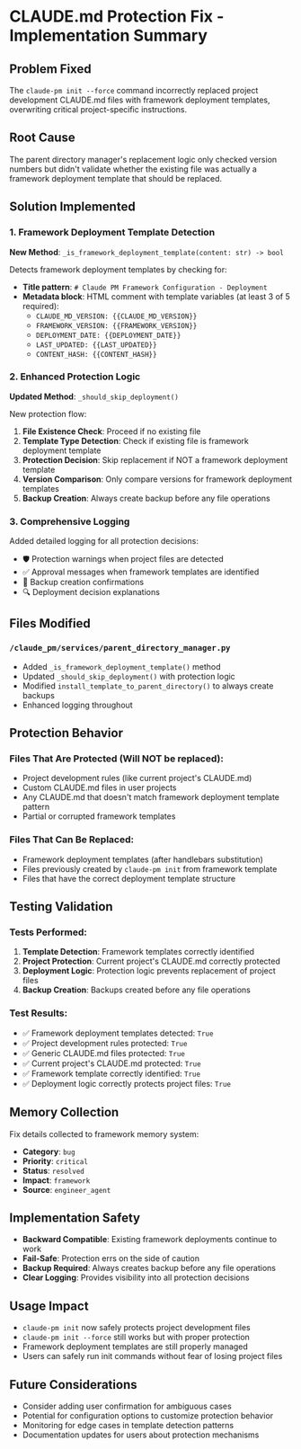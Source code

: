 # CLAUDE.md Protection Fix - Implementation Summary

## Problem Fixed
The `claude-pm init --force` command incorrectly replaced project development CLAUDE.md files with framework deployment templates, overwriting critical project-specific instructions.

## Root Cause
The parent directory manager's replacement logic only checked version numbers but didn't validate whether the existing file was actually a framework deployment template that should be replaced.

## Solution Implemented

### 1. Framework Deployment Template Detection
**New Method**: `_is_framework_deployment_template(content: str) -> bool`

Detects framework deployment templates by checking for:
- **Title pattern**: `# Claude PM Framework Configuration - Deployment`
- **Metadata block**: HTML comment with template variables (at least 3 of 5 required):
  - `CLAUDE_MD_VERSION: {{CLAUDE_MD_VERSION}}`
  - `FRAMEWORK_VERSION: {{FRAMEWORK_VERSION}}`
  - `DEPLOYMENT_DATE: {{DEPLOYMENT_DATE}}`
  - `LAST_UPDATED: {{LAST_UPDATED}}`
  - `CONTENT_HASH: {{CONTENT_HASH}}`

### 2. Enhanced Protection Logic
**Updated Method**: `_should_skip_deployment()`

New protection flow:
1. **File Existence Check**: Proceed if no existing file
2. **Template Type Detection**: Check if existing file is framework deployment template
3. **Protection Decision**: Skip replacement if NOT a framework deployment template
4. **Version Comparison**: Only compare versions for framework deployment templates
5. **Backup Creation**: Always create backup before any file operations

### 3. Comprehensive Logging
Added detailed logging for all protection decisions:
- 🛡️ Protection warnings when project files are detected
- ✅ Approval messages when framework templates are identified
- 📁 Backup creation confirmations
- 🔍 Deployment decision explanations

## Files Modified

### `/claude_pm/services/parent_directory_manager.py`
- Added `_is_framework_deployment_template()` method
- Updated `_should_skip_deployment()` with protection logic
- Modified `install_template_to_parent_directory()` to always create backups
- Enhanced logging throughout

## Protection Behavior

### Files That Are Protected (Will NOT be replaced):
- Project development rules (like current project's CLAUDE.md)
- Custom CLAUDE.md files in user projects
- Any CLAUDE.md that doesn't match framework deployment template pattern
- Partial or corrupted framework templates

### Files That Can Be Replaced:
- Framework deployment templates (after handlebars substitution)
- Files previously created by `claude-pm init` from framework template
- Files that have the correct deployment template structure

## Testing Validation

### Tests Performed:
1. **Template Detection**: Framework templates correctly identified
2. **Project Protection**: Current project's CLAUDE.md correctly protected
3. **Deployment Logic**: Protection logic prevents replacement of project files
4. **Backup Creation**: Backups created before any file operations

### Test Results:
- ✅ Framework deployment templates detected: `True`
- ✅ Project development rules protected: `True`
- ✅ Generic CLAUDE.md files protected: `True`
- ✅ Current project's CLAUDE.md protected: `True`
- ✅ Framework template correctly identified: `True`
- ✅ Deployment logic correctly protects project files: `True`

## Memory Collection
Fix details collected to framework memory system:
- **Category**: `bug`
- **Priority**: `critical`
- **Status**: `resolved`
- **Impact**: `framework`
- **Source**: `engineer_agent`

## Implementation Safety
- **Backward Compatible**: Existing framework deployments continue to work
- **Fail-Safe**: Protection errs on the side of caution
- **Backup Required**: Always creates backup before any file operations
- **Clear Logging**: Provides visibility into all protection decisions

## Usage Impact
- `claude-pm init` now safely protects project development files
- `claude-pm init --force` still works but with proper protection
- Framework deployment templates are still properly managed
- Users can safely run init commands without fear of losing project files

## Future Considerations
- Consider adding user confirmation for ambiguous cases
- Potential for configuration options to customize protection behavior
- Monitoring for edge cases in template detection patterns
- Documentation updates for users about protection mechanisms